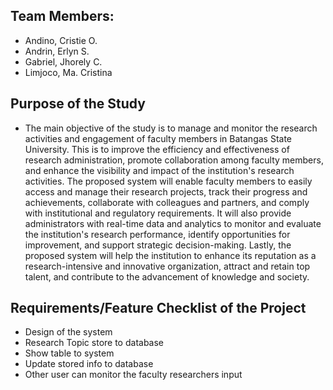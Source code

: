 ## Team Members:
- Andino, Cristie O.
- Andrin, Erlyn S.
- Gabriel, Jhorely C.
- Limjoco, Ma. Cristina

## Purpose of the Study
- The main objective of the study is to manage and monitor the research activities and engagement of faculty members in Batangas State University. This is to improve the efficiency and effectiveness of research administration, promote collaboration among faculty members, and enhance the visibility and impact of the institution's research activities. The proposed system will enable faculty members to easily access and manage their research projects, track their progress and achievements, collaborate with colleagues and partners, and comply with institutional and regulatory requirements. It will also provide administrators with real-time data and analytics to monitor and evaluate the institution's research performance, identify opportunities for improvement, and support strategic decision-making. Lastly, the proposed system will help the institution to enhance its reputation as a research-intensive and innovative organization, attract and retain top talent, and contribute to the advancement of knowledge and society.

## Requirements/Feature Checklist of the Project
- Design of the system 
- Research Topic store to database
- Show table to system
- Update stored info to database
- Other user can monitor the faculty researchers input

